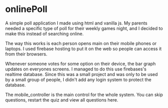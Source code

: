 # onlinePoll
A simple poll application I made using html and vanilla js. My parents needed a specific type of poll for their weekly games night, and I decided to make this instead of searching online.

The way this works is each person opens main on their mobile phones or laptops. I used firebase hosting to put it on the web so people can access it from their browsers.

Whenever someone votes for some option on their device, the bar graph updates on everyones screens. I managed to do this use firebases's realtime database. Since this was a small project and was only to be used by a small group of people, I didn't add any login system to protect the database. 

The mobile_controller is the main control for the whole system. You can skip questions, restart the quiz and view all questions here. 
